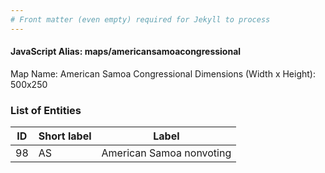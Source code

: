 ```yaml
---
# Front matter (even empty) required for Jekyll to process
---
```


#### JavaScript Alias: maps/americansamoacongressional

Map Name: American Samoa Congressional
Dimensions (Width x Height): 500x250





### List of Entities

ID | Short label | Label
---|---|---|
98|AS|American Samoa nonvoting

